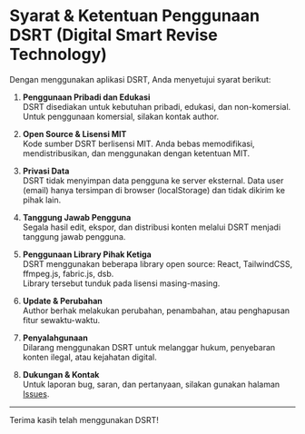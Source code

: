 # Syarat & Ketentuan Penggunaan DSRT (Digital Smart Revise Technology)

Dengan menggunakan aplikasi DSRT, Anda menyetujui syarat berikut:

1. **Penggunaan Pribadi dan Edukasi**  
   DSRT disediakan untuk kebutuhan pribadi, edukasi, dan non-komersial. Untuk penggunaan komersial, silakan kontak author.

2. **Open Source & Lisensi MIT**  
   Kode sumber DSRT berlisensi MIT. Anda bebas memodifikasi, mendistribusikan, dan menggunakan dengan ketentuan MIT.

3. **Privasi Data**  
   DSRT tidak menyimpan data pengguna ke server eksternal. Data user (email) hanya tersimpan di browser (localStorage) dan tidak dikirim ke pihak lain.

4. **Tanggung Jawab Pengguna**  
   Segala hasil edit, ekspor, dan distribusi konten melalui DSRT menjadi tanggung jawab pengguna.

5. **Penggunaan Library Pihak Ketiga**  
   DSRT menggunakan beberapa library open source: React, TailwindCSS, ffmpeg.js, fabric.js, dsb.  
   Library tersebut tunduk pada lisensi masing-masing.

6. **Update & Perubahan**  
   Author berhak melakukan perubahan, penambahan, atau penghapusan fitur sewaktu-waktu.

7. **Penyalahgunaan**  
   Dilarang menggunakan DSRT untuk melanggar hukum, penyebaran konten ilegal, atau kejahatan digital.

8. **Dukungan & Kontak**  
   Untuk laporan bug, saran, dan pertanyaan, silakan gunakan halaman [Issues](https://github.com/xcccdjd-rgb/twintra-web-editor/issues).

---

Terima kasih telah menggunakan DSRT!
